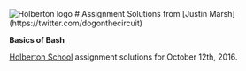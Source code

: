 <img src="https://www.holbertonschool.com/assets/holberton-logo-1cc451260ca3cd297def53f2250a9794810667c7ca7b5fa5879a569a457bf16f.png" alt="Holberton logo">
# Assignment Solutions from [Justin Marsh](https://twitter.com/dogonthecircuit)

**Basics of Bash**

[Holberton School](https://www.holbertonschool.com) assignment solutions for October 12th, 2016.
